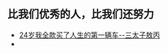 
## 比我们优秀的人，比我们还努力

* [24岁我全款买了人生的第一辆车--三太子敖丙](https://mp.weixin.qq.com/s/aK6ASJO6G1q4mY3TUShCqQ)
* 